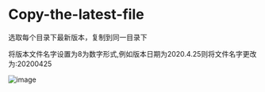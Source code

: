 # Copy-the-latest-file
选取每个目录下最新版本，复制到同一目录下

将版本文件名字设置为8为数字形式,例如版本日期为2020.4.25则将文件名字更改为:20200425

![image](https://user-images.githubusercontent.com/66481676/165060755-b9b14ad0-a6cd-4101-953f-9f3647325783.png)
